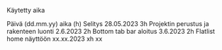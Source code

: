 Käytetty aika

Päivä (dd.mm.yy)    aika (h)        Selitys
28.05.2023          3h              Projektin perustus ja rakenteen luonti 
2.6.2023            2h              Bottom tab bar aloitus
3.6.2023            2h              Flatlist home näyttöön
xx.xx.2023          xh              xx
